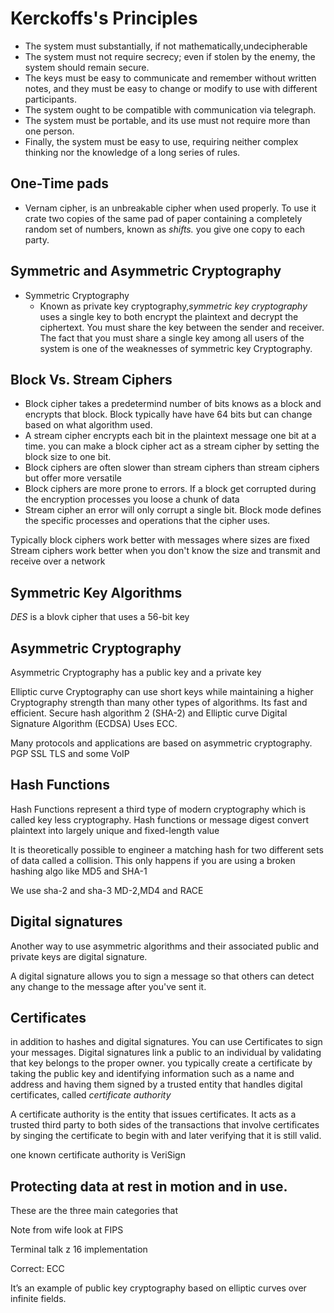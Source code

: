 # Kerckoffs's Principles 
* The system must substantially, if not mathematically,undecipherable
* The system must not require secrecy; even if stolen by the enemy, the system should remain secure.
* The keys must be easy to communicate and remember without written notes, and they must be easy to change or modify to use with different participants.
* The system ought to be compatible with communication via telegraph.
* The system must be portable, and its use must not require more than one person.
* Finally, the system must be easy to use, requiring neither complex thinking nor the knowledge of a long series of rules. 

## One-Time pads
* Vernam cipher, is an unbreakable cipher when used properly.
To use it crate two copies of the same pad of paper containing a completely random set of numbers, known as *shifts.* you give one copy to each party. 

## Symmetric and Asymmetric Cryptography

* Symmetric Cryptography 
	* Known as private key cryptography,*symmetric key cryptography* uses a single key to both encrypt the plaintext and decrypt the ciphertext. You must share the key between the sender and receiver. The fact that you must share a single key among all users of the system is one of the weaknesses of symmetric key Cryptography.

## Block Vs. Stream Ciphers 

- Block cipher takes a predetermind number of bits knows as a block and encrypts that block. Block typically have have 64 bits but can change based on what algorithm used.
- A stream cipher encrypts each bit in the plaintext message one bit at a time. you can make a block cipher act as a stream cipher by setting the block size to one bit.
- Block ciphers are often slower than stream ciphers than stream ciphers but offer more versatile  
- Block ciphers are more prone to errors. If a block get corrupted during the encryption processes you loose a chunk of data
- Stream cipher an error will only corrupt a single bit.
Block mode defines the specific processes and operations that the cipher uses.

Typically block ciphers work better with messages where sizes are fixed 
Stream ciphers work better when you don't know the size and transmit and receive over a network 

## Symmetric Key Algorithms 

*DES* is a blovk cipher that uses a 56-bit key 

## Asymmetric Cryptography 

Asymmetric Cryptography has a public key and a private key 

Elliptic curve Cryptography can use short keys while maintaining a higher Cryptography strength than many other types of algorithms. Its fast and efficient. Secure hash algorithm 2 (SHA-2) and Elliptic curve Digital Signature Algorithm (ECDSA) Uses ECC. 

Many protocols and applications are based on asymmetric cryptography. PGP SSL TLS and some VoIP


## Hash Functions 

Hash Functions represent a third type of modern cryptography which is called key less cryptography.
Hash functions or message digest convert plaintext into largely unique and fixed-length value 

It is theoretically possible to engineer a matching hash for two different sets of data called a collision. This only happens if you are using a broken hashing algo like MD5 and SHA-1 

We use sha-2 and sha-3 MD-2,MD4 and RACE

## Digital signatures 

Another way to use asymmetric algorithms and their associated public and private keys are digital signature.

A digital signature allows you to sign a message so that others can detect any change to the message after you've sent it. 

## Certificates 

in addition to hashes and digital signatures. You can use Certificates to sign your messages. Digital signatures link a public to an individual by validating that key belongs to the proper owner. 
you typically create a certificate by taking the public key and identifying information such as a name and address and having them signed by a trusted entity that handles digital certificates, called *certificate authority*

A certificate authority is the entity that issues certificates. It acts as a trusted third party to both sides of the transactions that involve certificates by singing the certificate to begin with and later verifying that it is still valid.

one known certificate authority is VeriSign


## Protecting data at rest in motion and in use.
These are the three main categories that 


Note from wife look at FIPS 

Terminal talk z 16 implementation 

Correct: ECC

It’s an example of public key cryptography based on elliptic curves over infinite fields.
